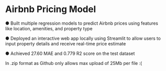 # Airbnb Pricing Model

●	Built multiple regression models to predict Airbnb prices using features like location, amenities, and property type

●	Deployed an interactive web app locally using Streamlit to allow users to input property details and receive real-time price estimate

●	Achieved 27.60 MAE and 0.779 R2 score on the test dataset

In .zip format as Github only allows max upload of 25Mb per file :(
